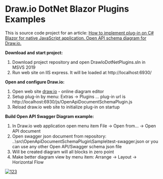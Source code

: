 # Draw.io DotNet Blazor Plugins Examples

This is source code project for an article: [How to implement plug-in on C# Blazor for native JavaScript application. Open API schema diagram for Draw.io.](https://www.c-sharpcorner.com/article/how-to-implement-plug-in-on-c-sharp-blazor-for-native-javascript-application-open-ap/Default.aspx)

**Download and start project:**

1. Download project repository and open DrawIoDotNetPlugins.sln in MSVS 2019
2. Run web site on IIS express. It will be loaded at http://localhost:6930/

**Open and configure Draw.io:**

1. Open web site [draw.io](https://draw.io) - online diagram editor
2. Setup plug-in by menu: Extras -> Plugins ...
plug-in url is http://localhost:6930/js/OpenApiDocumentSchemaPlugin.js
3. Reload draw.io web site to initialize plug-in on startup

**Build Open API Swagger Diagram example:**

1. In Draw.io web application open menu item File -> Open from... -> Open API document 
2. Open swagger json document from repository: ..\src\OpenApiDocumentSchemaPlugin\Sample\test-swagger.json
or you can use any other Open API/Swagger schema json file
3. Will be created diagram will all blocks in zero point
4. Make better diagram view by menu item: Arrange -> Layout -> Horizontal Flow

[![123](https://miro.medium.com/max/1114/1*FAqEkAm_AtWv2g7G7BSPug.gif "123")](https://miro.medium.com/max/1114/1*FAqEkAm_AtWv2g7G7BSPug.gif "123")
